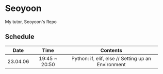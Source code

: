 # Seoyoon
My tutor, Seoyoon's Repo

## Schedule

|   Date   |      Time     |                       Contents                      |
|:--------:|:-------------:|:---------------------------------------------------:|
| 23.04.06 | 19:45 ~ 20:50 | Python: if, elif, else // Setting up an Environment |